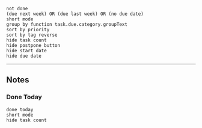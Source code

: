 ```tasks 
not done 
(due next week) OR (due last week) OR (no due date)
short mode
group by function task.due.category.groupText
sort by priority
sort by tag reverse
hide task count
hide postpone button
hide start date
hide due date
```
----------------
## Notes 












### Done Today 
```tasks 
done today
short mode
hide task count
```





















